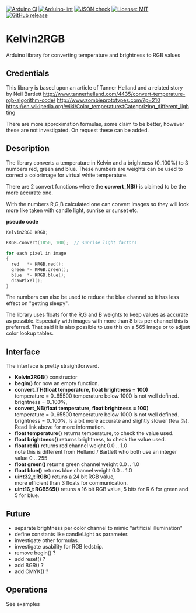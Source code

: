 
[![Arduino CI](https://github.com/RobTillaart/Kelvin2RGB/workflows/Arduino%20CI/badge.svg)](https://github.com/marketplace/actions/arduino_ci)
[![Arduino-lint](https://github.com/RobTillaart/Kelvin2RGB/actions/workflows/arduino-lint.yml/badge.svg)](https://github.com/RobTillaart/Kelvin2RGB/actions/workflows/arduino-lint.yml)
[![JSON check](https://github.com/RobTillaart/Kelvin2RGB/actions/workflows/jsoncheck.yml/badge.svg)](https://github.com/RobTillaart/Kelvin2RGB/actions/workflows/jsoncheck.yml)
[![License: MIT](https://img.shields.io/badge/license-MIT-green.svg)](https://github.com/RobTillaart/Kelvin2RGB/blob/master/LICENSE)
[![GitHub release](https://img.shields.io/github/release/RobTillaart/Kelvin2RGB.svg?maxAge=3600)](https://github.com/RobTillaart/Kelvin2RGB/releases)


# Kelvin2RGB

Arduino library for converting temperature and brightness to RGB values


## Credentials

This library is based upon an article of Tanner Helland
and a related story by Neil Bartlett
http://www.tannerhelland.com/4435/convert-temperature-rgb-algorithm-code/
http://www.zombieprototypes.com/?p=210  
https://en.wikipedia.org/wiki/Color_temperature#Categorizing_different_lighting

There are more approximation formulas, some claim to be better, 
however these are not investigated. On request these can be added.


## Description

The library converts a temperature in Kelvin and a brightness (0..100%) 
 to 3 numbers red, green and blue.
These numbers are weights can be used to correct a colorimage for virtual white temperature.

There are 2 convert functions where the **convert_NB()** is claimed to be 
the more accurate one.

With the numbers R,G,B calculated one can convert images so they will look
more like taken with candle light, sunrise or sunset etc. 


**pseudo code**
```cpp
Kelvin2RGB KRGB;

KRGB.convert(1850, 100);  // sunrise light factors

for each pixel in image
{
  red   *= KRGB.red();
  green *= KRGB.green();
  blue  *= KRGB.blue();
  drawPixel();
}
```

The numbers can also be used to reduce the blue channel so it has less effect 
on "getting sleepy".

The library uses floats for the R,G and B weights to keep values as accurate as possible.
Especially with images with more than 8 bits per channel this is preferred.
That said it is also possible to use this on a 565 image or to adjust color lookup tables.


## Interface

The interface is pretty straightforward.

- **Kelvin2RGB()** constructor
- **begin()** for now an empty function.
- **convert_TH(float temperature, float brightness = 100)**  
    temperature = 0..65500   temperature below 1000 is not well defined.  
    brightness = 0..100%, 
- **convert_NB(float temperature, float brightness = 100)**  
    temperature = 0..65500   temperature below 1000 is not well defined.  
    brightness = 0..100%, 
    Is a bit more accurate and slightly slower (few %). Read link above for more information.
- **float temperature()** returns temperature, to check the value used.
- **float brightness()** returns brightness, to check the value used.
- **float red()** returns red channel weight 0.0 .. 1.0  
note this is different from Helland / Bartlett who both use an integer value 0 .. 255
- **float green()** returns green channel weight 0.0 .. 1.0
- **float blue()** returns blue channel weight 0.0 .. 1.0
- **uint32_t RGB()** retuns a 24 bit RGB value,  
more efficient than 3 floats for communication. 
- **uint16_t RGB565()** retuns a 16 bit RGB value, 
5 bits for R 6 for green and 5 for blue. 


## Future

- separate brightness per color channel to mimic "artificial illumination"
- define constants like candleLight as parameter.
- investigate other formulas.
- investigate usability for RGB ledstrip.
- remove begin() ?
- add reset() ?
- add BGR() ?
- add CMYK() ?


## Operations

See examples

